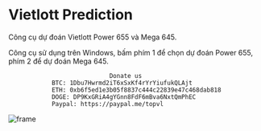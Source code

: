 # Vietlott Prediction
Công cụ dự đoán Vietlott Power 655 và Mega 645.

Công cụ sử dụng trên Windows, bấm phím 1 để chọn dự đoán Power 655, phím 2 để dự đoán Mega 645.

                                Donate us
                BTC: 1Dbu7Hwrmd2iT6xSxKf4rYrYiufukQLAjt
                ETH: 0xb6f5ed1e3b05f8837c444c22839e47c468dab818
                DOGE: DP9KxGRiA4gYGnn8FdF6mBva6NxtQmPhEC
                Paypal: https://paypal.me/topvl

![frame](https://github.com/juverofan/VietlottPrediction/assets/49752458/8409bc3c-aa0b-405c-8c8d-b1ce9ee5b0b3|width=100)
